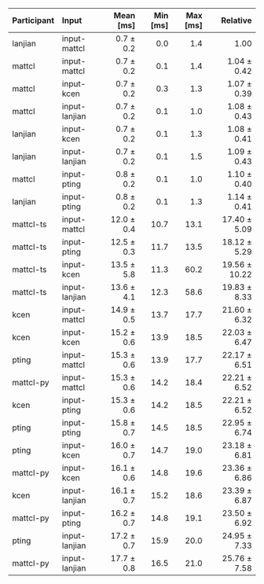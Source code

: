 | Participant | Input | Mean [ms] | Min [ms] | Max [ms] | Relative |
|:---|:---|---:|---:|---:|---:|
| lanjian | input-mattcl | 0.7 ± 0.2 | 0.0 | 1.4 | 1.00 |
| mattcl | input-mattcl | 0.7 ± 0.2 | 0.1 | 1.4 | 1.04 ± 0.42 |
| mattcl | input-kcen | 0.7 ± 0.2 | 0.3 | 1.3 | 1.07 ± 0.39 |
| mattcl | input-lanjian | 0.7 ± 0.2 | 0.1 | 1.0 | 1.08 ± 0.43 |
| lanjian | input-kcen | 0.7 ± 0.2 | 0.1 | 1.3 | 1.08 ± 0.41 |
| lanjian | input-lanjian | 0.7 ± 0.2 | 0.1 | 1.5 | 1.09 ± 0.43 |
| mattcl | input-pting | 0.8 ± 0.2 | 0.1 | 1.0 | 1.10 ± 0.40 |
| lanjian | input-pting | 0.8 ± 0.2 | 0.1 | 1.3 | 1.14 ± 0.41 |
| mattcl-ts | input-mattcl | 12.0 ± 0.4 | 10.7 | 13.1 | 17.40 ± 5.09 |
| mattcl-ts | input-pting | 12.5 ± 0.3 | 11.7 | 13.5 | 18.12 ± 5.29 |
| mattcl-ts | input-kcen | 13.5 ± 5.8 | 11.3 | 60.2 | 19.56 ± 10.22 |
| mattcl-ts | input-lanjian | 13.6 ± 4.1 | 12.3 | 58.6 | 19.83 ± 8.33 |
| kcen | input-mattcl | 14.9 ± 0.5 | 13.7 | 17.7 | 21.60 ± 6.32 |
| kcen | input-kcen | 15.2 ± 0.6 | 13.9 | 18.5 | 22.03 ± 6.47 |
| pting | input-mattcl | 15.3 ± 0.6 | 13.9 | 17.7 | 22.17 ± 6.51 |
| mattcl-py | input-mattcl | 15.3 ± 0.6 | 14.2 | 18.4 | 22.21 ± 6.52 |
| kcen | input-pting | 15.3 ± 0.6 | 14.2 | 18.5 | 22.21 ± 6.52 |
| pting | input-pting | 15.8 ± 0.7 | 14.5 | 18.5 | 22.95 ± 6.74 |
| pting | input-kcen | 16.0 ± 0.7 | 14.7 | 19.0 | 23.18 ± 6.81 |
| mattcl-py | input-kcen | 16.1 ± 0.6 | 14.8 | 19.6 | 23.36 ± 6.86 |
| kcen | input-lanjian | 16.1 ± 0.7 | 15.2 | 18.6 | 23.39 ± 6.87 |
| mattcl-py | input-pting | 16.2 ± 0.7 | 14.8 | 19.1 | 23.50 ± 6.92 |
| pting | input-lanjian | 17.2 ± 0.7 | 15.9 | 20.0 | 24.95 ± 7.33 |
| mattcl-py | input-lanjian | 17.7 ± 0.8 | 16.5 | 21.0 | 25.76 ± 7.58 |

